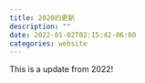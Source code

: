 ---title: 2020的更新
description: ""
date: 2022-01-02T02:15:42-06:00
categories: website
---

This is a update from 2022!